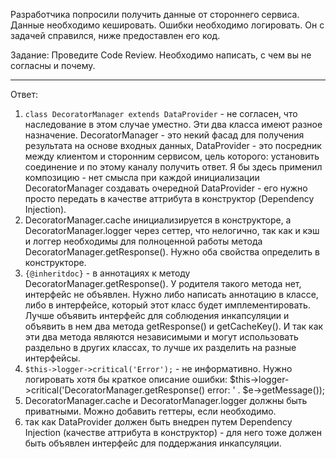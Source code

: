 Разработчика попросили получить данные от стороннего сервиса.
Данные необходимо кешировать. Ошибки необходимо логировать.
Он с задачей справился, ниже предоставлен его код.

Задание: Проведите Code Review. Необходимо написать, с чем вы не согласны и почему.

--------------------------------------------------------------------------------------------------------------
Ответ: 
1) `class DecoratorManager extends DataProvider` - не согласен, что наследование в этом случае уместно. Эти два класса имеют разное назначение. DecoratorManager - это некий фасад для получения результата на основе входных данных, DataProvider - это посредник между клиентом и сторонним сервисом, цель которого: установить соединение и по этому каналу получить ответ. Я бы здесь применил композицию - нет смысла при каждой инициализации DecoratorManager создавать очередной DataProvider - его нужно просто передать в качестве аттрибута в конструктор (Dependency Injection).
2) DecoratorManager.cache инициализируется в конструкторе, а DecoratorManager.logger через сеттер, что нелогично, так как и кэш и логгер необходимы для полноценной работы метода DecoratorManager.getResponse(). Нужно оба свойства определить в конструкторе.
3) `{@inheritdoc}` - в аннотациях к методу DecoratorManager.getResponse(). У родителя такого метода нет, интерфейс не объявлен. Нужно либо написать аннотацию в классе, либо в интерфейсе, который этот класс будет имплементировать. Лучше объявить интерфейс для соблюдения инкапсуляции и объявить в нем два метода getResponse() и getCacheKey().  И так как эти два метода являются независимыми и могут использовать раздельно в других классах, то лучше их разделить на разные интерфейсы.
4) `$this->logger->critical('Error');` - не информативно. Нужно логировать хотя бы краткое описание ошибки: $this->logger->critical('DecoratorManager.getResponse() error: ' . $e->getMessage());
5) DecoratorManager.cache и DecoratorManager.logger должны быть приватными. Можно добавить геттеры, если необходимо.
6)  так как DataProvider должен быть внедрен путем Dependency Injection (качестве аттрибута в конструктор) - для него тоже должен быть объявлен интерфейс для поддержания инкапсуляции.
